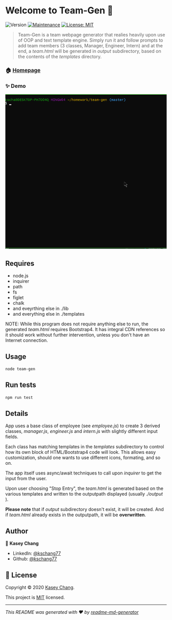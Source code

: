 # Welcome to Team-Gen 👋
![Version](https://img.shields.io/badge/version-0.1-blue.svg?cacheSeconds=2592000)
[![Maintenance](https://img.shields.io/badge/Maintained%3F-yes-green.svg)](https://github.com/kschang77/team-gen/graphs/commit-activity)
[![License: MIT](https://img.shields.io/github/license/kschang77/Team-Gen)](https://github.com/kschang77/team-gen/blob/master/LICENSE)

> Team-Gen is a team webpage generator that realies heavily upon use of OOP and text template engine. Simply run it and follow prompts to add team members (3 classes, Manager, Engineer, Intern) and at the end, a _team.html_ will be generated in _output_ subdirectory, based on the contents of the _templates_ directory.

### 🏠 [Homepage](https://github.com/kschang77/team-gen)

### ✨ Demo

![Demo](./Assets/test3.gif)

## Requires
  * node.js
  * inquirer
  * path
  * fs
  * figlet
  * chalk
  * and eveyrthing else in ./lib
  * and everything else in ./templates

NOTE: While this program does not require anything else to run, the generated _team.html_ requires Bootstrap4. It has integral CDN references so it should work without further intervention, unless you don't have an Internet connection. 

## Usage

```sh
node team-gen
```

## Run tests

```sh
npm run test
```

## Details

App uses a base class of employee (see _employee.js_) to create 3 derived classes, _manager.js_, _engineer.js_ and _intern.js_ with slightly different input fields. 

Each class has matching templates in the _templates_ subdirectory to control how its own block of HTML/Bootstrap4 code will look. This allows easy customization, should one wants to use different icons, formating, and so on. 

The app itself uses async/await techniques to call upon _inquirer_ to get the input from the user. 

Upon user choosing "Stop Entry", the _team.html_ is generated based on the various templates and written to the outputpath displayed (usually _./output_ ). 

**Please note** that if _output_ subdirectory doesn't exist, it will be created. And if _team.html_ already exists in the outputpath, it will be **overwritten**. 

## Author

👤 **Kasey Chang**

* LinkedIn: [@kschang77](https://www.linkedin.com/in/kasey-chang-0932b332/)
* Github: [@kschang77](https://github.com/kschang77)


## 📝 License

Copyright © 2020 [Kasey Chang](https://github.com/kschang77).

This project is [MIT](https://github.com/kschang77/team-gen/blob/master/LICENSE) licensed.

***
_This README was generated with ❤️ by [readme-md-generator](https://github.com/kefranabg/readme-md-generator)_
